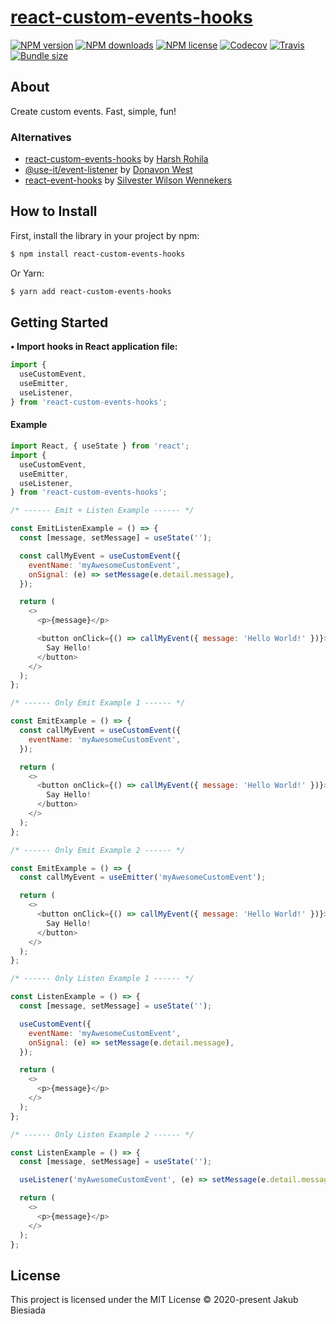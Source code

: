 # [react-custom-events-hooks](https://github.com/cool-hooks/react-custom-events-hooks)

[![NPM version](https://img.shields.io/npm/v/react-custom-events-hooks?style=flat-square)](https://www.npmjs.com/package/react-custom-events-hooks)
[![NPM downloads](https://img.shields.io/npm/dm/react-custom-events-hooks?style=flat-square)](https://www.npmjs.com/package/react-custom-events-hooks)
[![NPM license](https://img.shields.io/npm/l/react-custom-events-hooks?style=flat-square)](https://www.npmjs.com/package/react-custom-events-hooks)
[![Codecov](https://img.shields.io/codecov/c/github/cool-hooks/react-custom-events-hooks?style=flat-square)](https://codecov.io/gh/cool-hooks/react-custom-events-hooks)
[![Travis](https://img.shields.io/travis/cool-hooks/react-custom-events-hooks/master?style=flat-square)](https://travis-ci.org/cool-hooks/react-custom-events-hooks)
[![Bundle size](https://img.shields.io/bundlephobia/min/react-custom-events-hooks?style=flat-square)](https://bundlephobia.com/result?p=react-custom-events-hooks)

## About

Create custom events. Fast, simple, fun!

### Alternatives

- [react-custom-events-hooks](https://github.com/HarshRohila/react-custom-events-hooks) by [Harsh Rohila](https://github.com/HarshRohila)
- [@use-it/event-listener](https://github.com/donavon/use-event-listener) by [Donavon West](https://github.com/donavon)
- [react-event-hooks](https://github.com/Eldorean/react-events-hooks) by [Silvester Wilson Wennekers](https://github.com/Eldorean)

## How to Install

First, install the library in your project by npm:

```sh
$ npm install react-custom-events-hooks
```

Or Yarn:

```sh
$ yarn add react-custom-events-hooks
```

## Getting Started

**• Import hooks in React application file:**

```js
import {
  useCustomEvent,
  useEmitter,
  useListener,
} from 'react-custom-events-hooks';
```

#### Example

```js
import React, { useState } from 'react';
import {
  useCustomEvent,
  useEmitter,
  useListener,
} from 'react-custom-events-hooks';

/* ------ Emit + Listen Example ------ */

const EmitListenExample = () => {
  const [message, setMessage] = useState('');

  const callMyEvent = useCustomEvent({
    eventName: 'myAwesomeCustomEvent',
    onSignal: (e) => setMessage(e.detail.message),
  });

  return (
    <>
      <p>{message}</p>

      <button onClick={() => callMyEvent({ message: 'Hello World!' })}>
        Say Hello!
      </button>
    </>
  );
};

/* ------ Only Emit Example 1 ------ */

const EmitExample = () => {
  const callMyEvent = useCustomEvent({
    eventName: 'myAwesomeCustomEvent',
  });

  return (
    <>
      <button onClick={() => callMyEvent({ message: 'Hello World!' })}>
        Say Hello!
      </button>
    </>
  );
};

/* ------ Only Emit Example 2 ------ */

const EmitExample = () => {
  const callMyEvent = useEmitter('myAwesomeCustomEvent');

  return (
    <>
      <button onClick={() => callMyEvent({ message: 'Hello World!' })}>
        Say Hello!
      </button>
    </>
  );
};

/* ------ Only Listen Example 1 ------ */

const ListenExample = () => {
  const [message, setMessage] = useState('');

  useCustomEvent({
    eventName: 'myAwesomeCustomEvent',
    onSignal: (e) => setMessage(e.detail.message),
  });

  return (
    <>
      <p>{message}</p>
    </>
  );
};

/* ------ Only Listen Example 2 ------ */

const ListenExample = () => {
  const [message, setMessage] = useState('');

  useListener('myAwesomeCustomEvent', (e) => setMessage(e.detail.message));

  return (
    <>
      <p>{message}</p>
    </>
  );
};
```

## License

This project is licensed under the MIT License © 2020-present Jakub Biesiada
